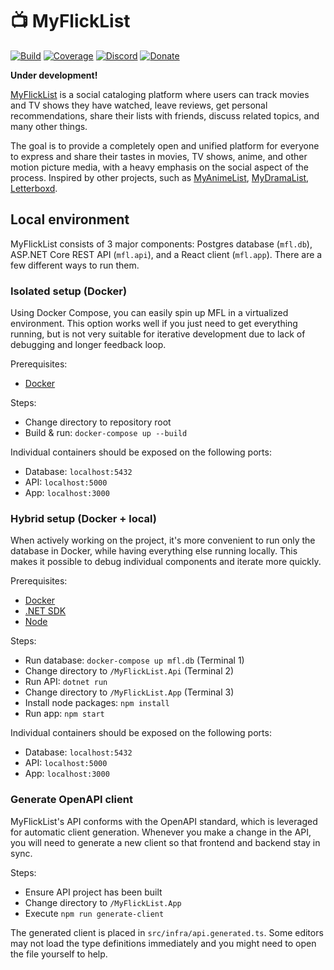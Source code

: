 # 📺 MyFlickList

[![Build](https://github.com/Tyrrrz/MyFlickList/workflows/CI/badge.svg?branch=master)](https://github.com/Tyrrrz/MyFlickList/actions)
[![Coverage](https://codecov.io/gh/Tyrrrz/MyFlickList/branch/master/graph/badge.svg)](https://codecov.io/gh/Tyrrrz/MyFlickList)
[![Discord](https://img.shields.io/discord/740263153031446568)](https://discord.gg/hgVa7qS)
[![Donate](https://img.shields.io/badge/donate-$$$-purple.svg)](https://tyrrrz.me/donate)

**Under development!**

[MyFlickList](https://myflicklist.netlify.app) is a social cataloging platform where users can track movies and TV shows they have watched, leave reviews, get personal recommendations, share their lists with friends, discuss related topics, and many other things.

The goal is to provide a completely open and unified platform for everyone to express and share their tastes in movies, TV shows, anime, and other motion picture media, with a heavy emphasis on the social aspect of the process. Inspired by other projects, such as [MyAnimeList](https://myanimelist.net), [MyDramaList](https://mydramalist.com), [Letterboxd](https://letterboxd.com).

## Local environment

MyFlickList consists of 3 major components: Postgres database (`mfl.db`), ASP.NET Core REST API (`mfl.api`), and a React client (`mfl.app`). There are a few different ways to run them.

### Isolated setup (Docker)

Using Docker Compose, you can easily spin up MFL in a virtualized environment. This option works well if you just need to get everything running, but is not very suitable for iterative development due to lack of debugging and longer feedback loop.

Prerequisites:

- [Docker](https://docs.docker.com/desktop)

Steps:

- Change directory to repository root
- Build & run: `docker-compose up --build`

Individual containers should be exposed on the following ports:

- Database: `localhost:5432`
- API: `localhost:5000`
- App: `localhost:3000`

### Hybrid setup (Docker + local)

When actively working on the project, it's more convenient to run only the database in Docker, while having everything else running locally. This makes it possible to debug individual components and iterate more quickly.

Prerequisites:

- [Docker](https://docs.docker.com/desktop)
- [.NET SDK](https://dotnet.microsoft.com/download/dotnet-core)
- [Node](https://nodejs.org/en/download)

Steps:

- Run database: `docker-compose up mfl.db` (Terminal 1)
- Change directory to `/MyFlickList.Api` (Terminal 2)
- Run API: `dotnet run`
- Change directory to `/MyFlickList.App` (Terminal 3)
- Install node packages: `npm install`
- Run app: `npm start`

Individual containers should be exposed on the following ports:

- Database: `localhost:5432`
- API: `localhost:5000`
- App: `localhost:3000`

### Generate OpenAPI client

MyFlickList's API conforms with the OpenAPI standard, which is leveraged for automatic client generation. Whenever you make a change in the API, you will need to generate a new client so that frontend and backend stay in sync.

Steps:

- Ensure API project has been built
- Change directory to `/MyFlickList.App`
- Execute `npm run generate-client`

The generated client is placed in `src/infra/api.generated.ts`. Some editors may not load the type definitions immediately and you might need to open the file yourself to help.

